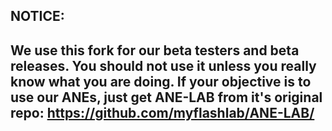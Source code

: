 ## NOTICE: ##
## We use this fork for our beta testers and beta releases. You should not use it unless you really know what you are doing. If your objective is to use our ANEs, just get ANE-LAB from it's original repo: https://github.com/myflashlab/ANE-LAB/ ##
